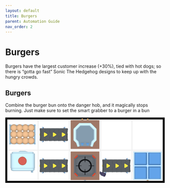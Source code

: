 ```yaml
---
layout: default
title: Burgers
parent: Automation Guide
nav_order: 2
---
```


# Burgers

Burgers have the largest customer increase (+30%), tied with hot dogs; so there is “gotta go fast” Sonic The Hedgehog designs to keep up with the hungry crowds.

## Burgers

Combine the burger bun onto the danger hob, and it magically stops burning. Just make sure to set the smart grabber to a burger in a bun

![Burger Image](</assets/images/guide/mains/burgers/burgers.png>)